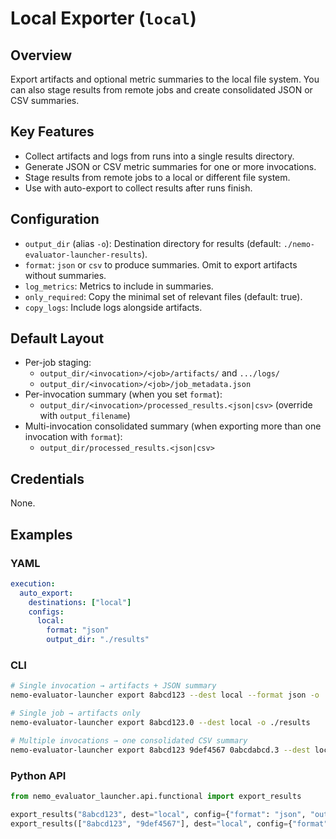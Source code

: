 # Local Exporter (`local`)

## Overview

Export artifacts and optional metric summaries to the local file system. You can also stage results from remote jobs and create consolidated JSON or CSV summaries.

## Key Features

- Collect artifacts and logs from runs into a single results directory.
- Generate JSON or CSV metric summaries for one or more invocations.
- Stage results from remote jobs to a local or different file system.
- Use with auto-export to collect results after runs finish.

## Configuration

- `output_dir` (alias `-o`): Destination directory for results (default: `./nemo-evaluator-launcher-results`).
- `format`: `json` or `csv` to produce summaries. Omit to export artifacts without summaries.
- `log_metrics`: Metrics to include in summaries.
- `only_required`: Copy the minimal set of relevant files (default: true).
- `copy_logs`: Include logs alongside artifacts.

## Default Layout

- Per-job staging:
  - `output_dir/<invocation>/<job>/artifacts/` and `.../logs/`
  - `output_dir/<invocation>/<job>/job_metadata.json`
- Per-invocation summary (when you set `format`):
  - `output_dir/<invocation>/processed_results.<json|csv>` (override with `output_filename`)
- Multi-invocation consolidated summary (when exporting more than one invocation with `format`):
  - `output_dir/processed_results.<json|csv>`

## Credentials

None.

## Examples

### YAML

```yaml
execution:
  auto_export:
    destinations: ["local"]
    configs:
      local:
        format: "json"
        output_dir: "./results"
```

### CLI

```bash
# Single invocation → artifacts + JSON summary
nemo-evaluator-launcher export 8abcd123 --dest local --format json -o ./results

# Single job → artifacts only
nemo-evaluator-launcher export 8abcd123.0 --dest local -o ./results

# Multiple invocations → one consolidated CSV summary
nemo-evaluator-launcher export 8abcd123 9def4567 0abcdabcd.3 --dest local --format csv -o ./results
```

### Python API

```python
from nemo_evaluator_launcher.api.functional import export_results

export_results("8abcd123", dest="local", config={"format": "json", "output_dir": "./results"})
export_results(["8abcd123", "9def4567"], dest="local", config={"format": "csv", "output_dir": "./results"})
```
